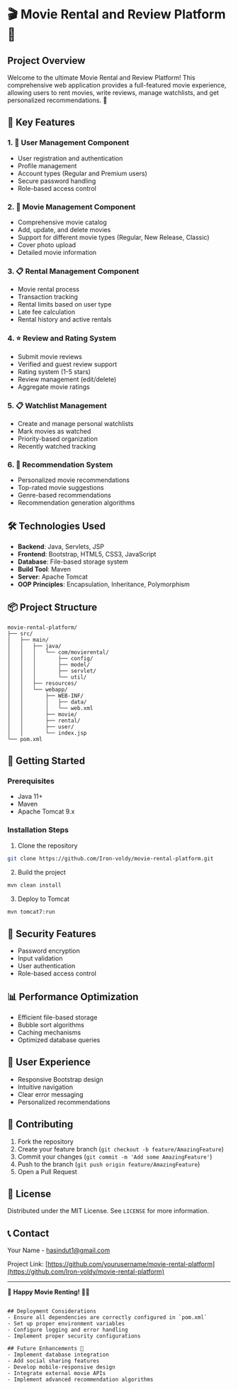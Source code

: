 # 🎬 Movie Rental and Review Platform 🍿

## Project Overview
Welcome to the ultimate Movie Rental and Review Platform! This comprehensive web application provides a full-featured movie experience, allowing users to rent movies, write reviews, manage watchlists, and get personalized recommendations. 🚀

## 🌟 Key Features

### 1. 👤 User Management Component
- User registration and authentication
- Profile management
- Account types (Regular and Premium users)
- Secure password handling
- Role-based access control

### 2. 🎥 Movie Management Component
- Comprehensive movie catalog
- Add, update, and delete movies
- Support for different movie types (Regular, New Release, Classic)
- Cover photo upload
- Detailed movie information

### 3. 📋 Rental Management Component
- Movie rental process
- Transaction tracking
- Rental limits based on user type
- Late fee calculation
- Rental history and active rentals

### 4. ⭐ Review and Rating System
- Submit movie reviews
- Verified and guest review support
- Rating system (1-5 stars)
- Review management (edit/delete)
- Aggregate movie ratings

### 5. 📋 Watchlist Management
- Create and manage personal watchlists
- Mark movies as watched
- Priority-based organization
- Recently watched tracking

### 6. 🔮 Recommendation System
- Personalized movie recommendations
- Top-rated movie suggestions
- Genre-based recommendations
- Recommendation generation algorithms

## 🛠 Technologies Used
- **Backend**: Java, Servlets, JSP
- **Frontend**: Bootstrap, HTML5, CSS3, JavaScript
- **Database**: File-based storage system
- **Build Tool**: Maven
- **Server**: Apache Tomcat
- **OOP Principles**: Encapsulation, Inheritance, Polymorphism

## 📦 Project Structure
```
movie-rental-platform/
├── src/
│   ├── main/
│   │   ├── java/
│   │   │   └── com/movierental/
│   │   │       ├── config/
│   │   │       ├── model/
│   │   │       ├── servlet/
│   │   │       └── util/
│   │   ├── resources/
│   │   └── webapp/
│   │       ├── WEB-INF/
│   │       │   ├── data/
│   │       │   └── web.xml
│   │       ├── movie/
│   │       ├── rental/
│   │       ├── user/
│   │       └── index.jsp
└── pom.xml
```

## 🚀 Getting Started

### Prerequisites
- Java 11+
- Maven
- Apache Tomcat 9.x

### Installation Steps
1. Clone the repository
```bash
git clone https://github.com/Iron-voldy/movie-rental-platform.git
```

2. Build the project
```bash
mvn clean install
```

3. Deploy to Tomcat
```bash
mvn tomcat7:run
```

## 🔐 Security Features
- Password encryption
- Input validation
- User authentication
- Role-based access control

## 📊 Performance Optimization
- Efficient file-based storage
- Bubble sort algorithms
- Caching mechanisms
- Optimized database queries

## 🌈 User Experience
- Responsive Bootstrap design
- Intuitive navigation
- Clear error messaging
- Personalized recommendations

## 🤝 Contributing
1. Fork the repository
2. Create your feature branch (`git checkout -b feature/AmazingFeature`)
3. Commit your changes (`git commit -m 'Add some AmazingFeature'`)
4. Push to the branch (`git push origin feature/AmazingFeature`)
5. Open a Pull Request

## 📝 License
Distributed under the MIT License. See `LICENSE` for more information.

## 📞 Contact
Your Name - hasindut1@gmail.com

Project Link: [https://github.com/yourusername/movie-rental-platform](https://github.com/Iron-voldy/movie-rental-platform)

---

🎉 **Happy Movie Renting!** 🍿🎥
```

## Deployment Considerations
- Ensure all dependencies are correctly configured in `pom.xml`
- Set up proper environment variables
- Configure logging and error handling
- Implement proper security configurations

## Future Enhancements 🚀
- Implement database integration
- Add social sharing features
- Develop mobile-responsive design
- Integrate external movie APIs
- Implement advanced recommendation algorithms
```
